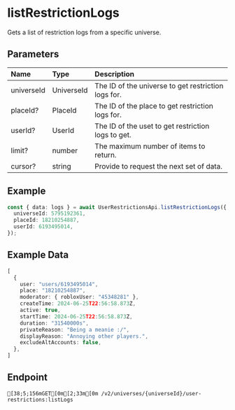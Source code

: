 
# listRestrictionLogs
Gets a list of restriction logs from a specific universe.


## Parameters
| Name       | Type       | Description                                         |
| :--------- | :--------- | :-------------------------------------------------- |
| universeId | UniverseId | The ID of the universe to get restriction logs for. |
| placeId?   | PlaceId    | The ID of the place to get restriction logs for.    |
| userId?    | UserId     | The ID of the uset to get restriction logs to get.  |
| limit?     | number     | The maximum number of items to return.              |
| cursor?    | string     | Provide to request the next set of data.            |



## Example
```ts copy showLineNumbers
const { data: logs } = await UserRestrictionsApi.listRestrictionLogs({
  universeId: 5795192361,
  placeId: 18210254887,
  userId: 6193495014,
}); 
```


## Example Data
```ts copy showLineNumbers
[
  {
    user: "users/6193495014",
    place: "18210254887",
    moderator: { robloxUser: "45348281" },
    createTime: 2024-06-25T22:56:58.873Z,
    active: true,
    startTime: 2024-06-25T22:56:58.873Z,
    duration: "31540000s",
    privateReason: "Being a meanie :/",
    displayReason: "Annoying other players.",
    excludeAltAccounts: false,
  },
] 
```


## Endpoint
```ansi
[38;5;156mGET[0m[2;33m[0m /v2/universes/{universeId}/user-restrictions:listLogs
```
  